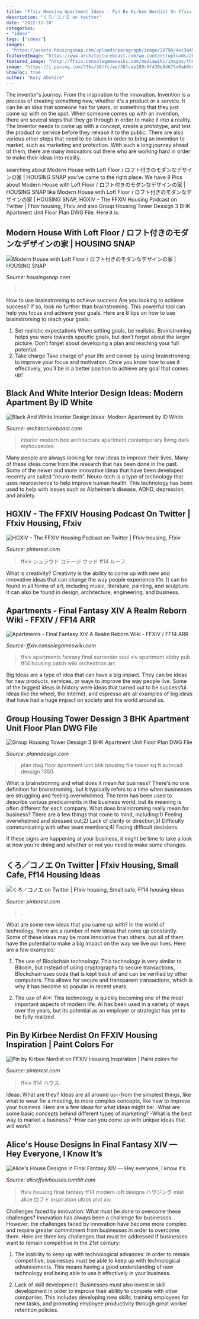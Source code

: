 ```yaml
---
title: "Ffxiv Housing Apartment Ideas : Pin By Kirbee Nerdist On Ffxiv Housing Inspiration"
description: "くろ／コノエ on twitter"
date: "2022-11-20"
categories:
- "ideas"
tags: ["ideas"]
images:
- "https://assets.housingsnap.com/uploads/paragraph/image/20798/4ec3a4517e951461d5cec486ba9ca42f_watermark.jpg"
featuredImage: "https://www.architecturebeast.com/wp-content/uploads/2017/05/Black-And-White-Interior-Design-Ideas-Modern-Apartment-by-ID-White-on-Architecture-Beast-09-min.jpg"
featured_image: "http://ffxiv.consolegameswiki.com/mediawiki/images/thumb/1/10/Apartments_lobby1.png/400px-Apartments_lobby1.png"
image: "https://i.pinimg.com/736x/38/fc/ee/38fcee109c8f430e9d675d8ab0bd9dde.jpg"
ShowToc: true
author: "Kory Abshire"
---
```



The inventor's journey: From the inspiration to the innovation.
Invention is a process of creating something new, whether it's a product or a service. It can be an idea that someone has for years, or something that they just come up with on the spot. When someone comes up with an invention, there are several steps that they go through in order to make it into a reality. The inventor needs to come up with a concept, create a prototype, and test the product or service before they release it to the public. There are also various other steps that need to be taken in order to bring an invention to market, such as marketing and protection. With such a long journey ahead of them, there are many innovators out there who are working hard in order to make their ideas into reality.

	

		
searching about Modern House with Loft Floor / ロフト付きのモダンなデザインの家 | HOUSING SNAP you've came to the right place. We have 8 Pics about Modern House with Loft Floor / ロフト付きのモダンなデザインの家 | HOUSING SNAP like Modern House with Loft Floor / ロフト付きのモダンなデザインの家 | HOUSING SNAP, HGXIV - The FFXIV Housing Podcast on Twitter | Ffxiv housing, Ffxiv and also Group Housing Tower Dessign 3 BHK Apartment Unit Floor Plan DWG File. Here it is:
		
    
## Modern House With Loft Floor / ロフト付きのモダンなデザインの家 | HOUSING SNAP

<img loading=lazy src="https://assets.housingsnap.com/uploads/paragraph/image/20798/4ec3a4517e951461d5cec486ba9ca42f_watermark.jpg" onerror="this.onerror=null;this.src='https://tse2.mm.bing.net/th?id=OIP.XxTPS43GnCzXMnZfTCcXHgHaEK&amp;pid=15.1';" alt="Modern House with Loft Floor / ロフト付きのモダンなデザインの家 | HOUSING SNAP">

_Source: housingsnap.com_

>. 

	

How to use brainstroming to achieve success
Are you looking to achieve success? If so, look no further than brainstroming. This powerful tool can help you focus and achieve your goals. Here are 8 tips on how to use brainstroming to reach your goals: 
1. Set realistic expectations 
When setting goals, be realistic. Brainstroming helps you work towards specific goals, but don’t forget about the larger picture. Don’t forget about developing a plan and reaching your full potential. 
2. Take charge 
Take charge of your life and career by using brainstroming to improve your focus and motivation. Once you know how to use it effectively, you’ll be in a better position to achieve any goal that comes up! 

    
## Black And White Interior Design Ideas: Modern Apartment By ID White

<img loading=lazy src="https://www.architecturebeast.com/wp-content/uploads/2017/05/Black-And-White-Interior-Design-Ideas-Modern-Apartment-by-ID-White-on-Architecture-Beast-09-min.jpg" onerror="this.onerror=null;this.src='https://tse1.mm.bing.net/th?id=OIP.iwdLrP1u3dmXbjvissj0jQHaJ3&amp;pid=15.1';" alt="Black And White Interior Design Ideas: Modern Apartment by ID White">

_Source: architecturebeast.com_

>interior modern box architecture apartment contemporary living dark myhouseidea. 

	

Many people are always looking for new ideas to improve their lives. Many of these ideas come from the research that has been done in the past. Some of the newer and more innovative ideas that have been developed recently are called “neuro-tech”. Neuro-tech is a type of technology that uses neuroscience to help improve human health. This technology has been used to help with issues such as Alzheimer’s disease, ADHD, depression, and anxiety.

    
## HGXIV - The FFXIV Housing Podcast On Twitter | Ffxiv Housing, Ffxiv

<img loading=lazy src="https://i.pinimg.com/736x/4d/70/b5/4d70b5897e830dc37d9ab3d4caf2127a.jpg" onerror="this.onerror=null;this.src='https://tse1.mm.bing.net/th?id=OIP.BiSMeWhQ4sx358GqvZ_i8wHaEK&amp;pid=15.1';" alt="HGXIV - The FFXIV Housing Podcast on Twitter | Ffxiv housing, Ffxiv">

_Source: pinterest.com_

>ffxiv シュラウド コテージ ウッド ff14 ルーフ. 

	

What is creativity?
Creativity is the ability to come up with new and innovative ideas that can change the way people experience life. It can be found in all forms of art, including music, literature, painting, and sculpture. It can also be found in design, architecture, engineering, and business.

    
## Apartments - Final Fantasy XIV A Realm Reborn Wiki - FFXIV / FF14 ARR

<img loading=lazy src="http://ffxiv.consolegameswiki.com/mediawiki/images/thumb/1/10/Apartments_lobby1.png/400px-Apartments_lobby1.png" onerror="this.onerror=null;this.src='https://tse4.mm.bing.net/th?id=OIP.9N3tYULZFu8JU0YwEj6L8QAAAA&amp;pid=15.1';" alt="Apartments - Final Fantasy XIV A Realm Reborn Wiki - FFXIV / FF14 ARR">

_Source: ffxiv.consolegameswiki.com_

>ffxiv apartments fantasy final surrender soul xiv apartment lobby pub ff14 housing patch wiki orchestrion arr. 

	

Big Ideas are a type of idea that can have a big impact. They can be ideas for new products, services, or ways to improve the way people live. Some of the biggest ideas in history were ideas that turned out to be successful. Ideas like the wheel, the internet, and espresso are all examples of big ideas that have had a huge impact on society and the world around us.

    
## Group Housing Tower Dessign 3 BHK Apartment Unit Floor Plan DWG File

<img loading=lazy src="https://www.planndesign.com/sites/default/files/styles/1200x620/public/2021/03/group-housing-tower-dessign-3-bhk-apartment-unit-floor-plan-dwg-file-1350-sq-ft-.jpg?itok=nBS3n7-w" onerror="this.onerror=null;this.src='https://tse1.mm.bing.net/th?id=OIP.C4ldtKcw63Kk9Khs5SsBjAHaD0&amp;pid=15.1';" alt="Group Housing Tower Dessign 3 BHK Apartment Unit Floor Plan DWG File">

_Source: planndesign.com_

>plan dwg floor apartment unit bhk housing file tower sq ft autocad dessign 1350. 

	

What is brainstroming and what does it mean for business?
There's no one definition for brainstroming, but it typically refers to a time when businesses are struggling and feeling overwhelmed. The term has been used to describe various predicaments in the business world, but its meaning is often different for each company. 
What does brainstroming really mean for business? There are a few things that come to mind, including:1) Feeling overwhelmed and stressed out;2) Lack of clarity or direction;3) Difficulty communicating with other team members;4) Facing difficult decisions. 

If these signs are happening at your business, it might be time to take a look at how you're doing and whether or not you need to make some changes.

    
## くろ／コノエ On Twitter | Ffxiv Housing, Small Cafe, Ff14 Housing Ideas

<img loading=lazy src="https://i.pinimg.com/736x/5d/29/ab/5d29abb8a34aef669112af39e048b451.jpg" onerror="this.onerror=null;this.src='https://tse3.mm.bing.net/th?id=OIP.BXgzmCzLSA1nqsfpdJZ3DgHaEK&amp;pid=15.1';" alt="くろ／コノエ on Twitter | Ffxiv housing, Small cafe, Ff14 housing ideas">

_Source: pinterest.com_

>. 

	

What are some new ideas that you came up with?
In the world of technology, there are a number of new ideas that come up constantly. Some of these ideas may be more innovative than others, but all of them have the potential to make a big impact on the way we live our lives. Here are a few examples:
1. The use of Blockchain technology: This technology is very similar to Bitcoin, but instead of using cryptography to secure transactions, Blockchain uses code that is kept track of and can be verified by other computers. This allows for secure and transparent transactions, which is why it has become so popular in recent years.

2. The use of AI*: This technology is quickly becoming one of the most important aspects of modern life. AI has been used in a variety of ways over the years, but its potential as an employer or strategist has yet to be fully realized.

    
## Pin By Kirbee Nerdist On FFXIV Housing Inspiration | Paint Colors For

<img loading=lazy src="https://i.pinimg.com/736x/38/fc/ee/38fcee109c8f430e9d675d8ab0bd9dde.jpg" onerror="this.onerror=null;this.src='https://tse2.mm.bing.net/th?id=OIP.jxhAZoauM8kc4YIb-UCG_gHaEK&amp;pid=15.1';" alt="Pin by Kirbee Nerdist on FFXIV Housing Inspiration | Paint colors for">

_Source: pinterest.com_

>ffxiv ff14 ハウス. 

	

Ideas: What are they?
Ideas are all around us--from the simplest things, like what to wear for a meeting, to more complex concepts, like how to improve your business. Here are a few ideas for what ideas might be: 
-What are some basic concepts behind different types of marketing? 
-What is the best way to market a business? 
-How can you come up with unique ideas that will work?

    
## Alice&#039;s House Designs In Final Fantasy XIV — Hey Everyone, I Know It’s

<img loading=lazy src="https://66.media.tumblr.com/089b711e0dc552a602b2a7b46cf9d3e0/tumblr_pavyu0PiSQ1wheh1to10_1280.png" onerror="this.onerror=null;this.src='https://tse4.mm.bing.net/th?id=OIP.nl5oFeujb_AjZLSoVcwyfQHaEK&amp;pid=15.1';" alt="Alice&#039;s House Designs in Final Fantasy XIV — Hey everyone, I know it’s">

_Source: aliceffxivhouses.tumblr.com_

>ffxiv housing final fantasy ff14 modern loft designs ハウジング mist alice ロフト inspiration ultros plot xiv. 

	

Challenges faced by innovation: What must be done to overcome these challenges?
Innovation has always been a challenge for businesses. However, the challenges faced by innovation have become more complex and require greater commitment from businesses in order to overcome them. Here are three key challenges that must be addressed if businesses want to remain competitive in the 21st century:
1. The inability to keep up with technological advances: In order to remain competitive, businesses must be able to keep up with technological advancements. This means having a good understanding of new technology and being able to use it effectively in your business.

2. Lack of skill development: Businesses must also invest in skill development in order to improve their ability to compete with other companies. This includes developing new skills, training employees for new tasks, and promoting employee productivity through great worker retention policies.



